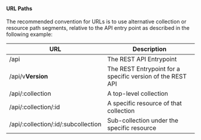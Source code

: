 #### URL Paths

The recommended convention for URLs is to use alternative collection or
resource path segments, relative to the API entry point as described in
the following example:

| URL                                 | Description                                                |
| ----------------------------------- | ---------------------------------------------------------- |
| /api                                | The REST API Entrypoint                                    |
| /api/v**Version**                   | The REST Entrypoint for a specific version of the REST API |
| /api/:collection                    | A top-level collection                                     |
| /api/:collection/:id                | A specific resource of that collection                     |
| /api/:collection/:id/:subcollection | Sub-collection under the specific resource                 |
